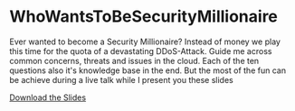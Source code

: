 # WhoWantsToBeSecurityMillionaire

Ever wanted to become a Security Millionaire? Instead of money we play this time for the quota of a devastating DDoS-Attack. Guide me across common concerns, threats and issues in the cloud. Each of the ten questions also it's knowledge base in the end. But the most of the fun can be achieve during a live talk while I present you these slides 

[Download the Slides](https://github.com/BenjiTrapp/WhoWantsToBeSecurityMillionaire/raw/main/WhoWantsToBeAScurityMillionaire.pptx)
